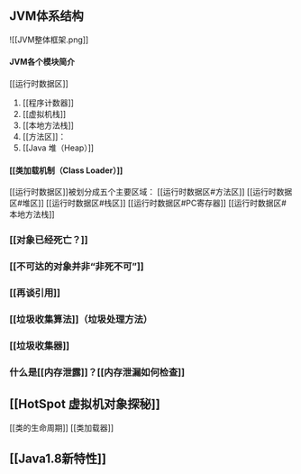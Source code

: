 ## JVM体系结构
![[JVM整体框架.png]]
#### JVM各个模块简介
[[运行时数据区]]

1. [[程序计数器]]
2. [[虚拟机栈]]
3. [[本地方法栈]]
4. [[方法区]]：
5. [[Java 堆（Heap）]]

#### [[类加载机制（Class Loader）]]

[[运行时数据区]]被划分成五个主要区域：
[[运行时数据区#方法区]]
[[运行时数据区#堆区]]
[[运行时数据区#栈区]]
[[运行时数据区#PC寄存器]]
[[运行时数据区#本地方法栈]]

### [[对象已经死亡？]]
### [[不可达的对象并非“非死不可”]]
### [[再谈引用]]
### [[垃圾收集算法]]（垃圾处理方法）
### [[垃圾收集器]]
### 什么是[[内存泄露]]？[[内存泄漏如何检查]]

## [[HotSpot 虚拟机对象探秘]]

[[类的生命周期]]
[[类加载器]]


## [[Java1.8新特性]]


